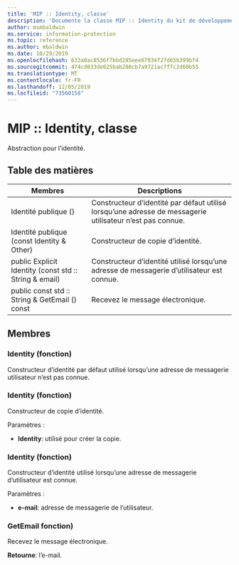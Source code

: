 ```yaml
---
title: 'MIP :: Identity, classe'
description: 'Documente la classe MIP :: Identity du kit de développement logiciel (SDK) Microsoft Information Protection (MIP).'
author: msmbaldwin
ms.service: information-protection
ms.topic: reference
ms.author: mbaldwin
ms.date: 10/29/2019
ms.openlocfilehash: 633a0ac8536f7bbd285eee67934f27d65b399bf4
ms.sourcegitcommit: 474cd033de025bab280cb7a9721ac7ffc2d60b55
ms.translationtype: MT
ms.contentlocale: fr-FR
ms.lasthandoff: 12/05/2019
ms.locfileid: "73560158"
---
```

# <a name="class-mipidentity"></a>MIP :: Identity, classe 
Abstraction pour l’identité.
  
## <a name="summary"></a>Table des matières
 Membres                        | Descriptions                                
--------------------------------|---------------------------------------------
Identité publique ()  |  Constructeur d’identité par défaut utilisé lorsqu’une adresse de messagerie utilisateur n’est pas connue.
Identité publique (const Identity & Other)  |  Constructeur de copie d’identité.
public Explicit Identity (const std :: String & email)  |  Constructeur d’identité utilisé lorsqu’une adresse de messagerie d’utilisateur est connue.
public const std :: String & GetEmail () const  |  Recevez le message électronique.
  
## <a name="members"></a>Membres
  
### <a name="identity-function"></a>Identity (fonction)
Constructeur d’identité par défaut utilisé lorsqu’une adresse de messagerie utilisateur n’est pas connue.
  
### <a name="identity-function"></a>Identity (fonction)
Constructeur de copie d’identité.

Paramètres :  
* **Identity**: utilisé pour créer la copie.


  
### <a name="identity-function"></a>Identity (fonction)
Constructeur d’identité utilisé lorsqu’une adresse de messagerie d’utilisateur est connue.

Paramètres :  
* **e-mail**: adresse de messagerie de l’utilisateur.


  
### <a name="getemail-function"></a>GetEmail fonction)
Recevez le message électronique.

  
**Retourne**: l’e-mail.